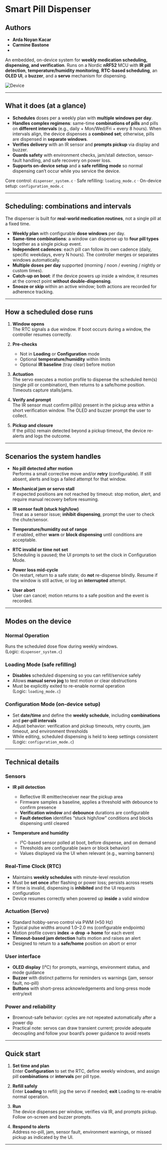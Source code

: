 # Smart Pill Dispenser
## Authors

- **Arda Noyan Kacar**  
- **Carmine Bastone**
- 
An embedded, on-device system for **weekly medication scheduling, dispensing, and verification**. Runs on a Nordic **nRF52** MCU with **IR pill detection**, **temperature/humidity monitoring**, **RTC-based scheduling**, an **OLED UI**, a **buzzer**, and a **servo** mechanism for dispensing.

![Device](./Pill%20Dispenser.jpg)

---

## What it does (at a glance)

- **Schedules** doses per a weekly plan with **multiple windows per day**.
- **Handles complex regimens**: same-time **combinations of pills** and pills on **different intervals** (e.g., daily + Mon/Wed/Fri + every 8 hours). When intervals align, the device dispenses a **combined set**; otherwise, pills are dispensed in **separate windows**.
- **Verifies delivery** with an IR sensor and **prompts pickup** via display and buzzer.
- **Guards safety** with environment checks, jam/stall detection, sensor-fault handling, and safe recovery on power loss.
- **Supports on-device setup** and a **safe refilling mode** so normal dispensing can’t occur while you service the device.

Core control: `dispenser_system.c` · Safe refilling: `loading_mode.c` · On-device setup: `configuration_mode.c`

---

## Scheduling: combinations and intervals

The dispenser is built for **real-world medication routines**, not a single pill at a fixed time.

- **Weekly plan** with configurable **dose windows** per day.
- **Same-time combinations**: a window can dispense up to **four pill types** together as a single pickup event.
- **Independent cadences**: each pill can follow its own cadence (daily, specific weekdays, every N hours). The controller merges or separates windows automatically.
- **Multiple doses per day** supported (morning / noon / evening / nightly or custom times).
- **Catch-up on boot**: if the device powers up inside a window, it resumes at the correct point **without double-dispensing**.
- **Snooze or skip** within an active window; both actions are recorded for adherence tracking.

---

## How a scheduled dose runs

1. **Window opens**  
   The RTC signals a due window. If boot occurs during a window, the controller resumes correctly.

2. **Pre-checks**  
   - Not in **Loading** or **Configuration** mode  
   - Optional **temperature/humidity** within limits  
   - Optional **IR baseline** (tray clear) before motion

3. **Actuation**  
   The servo executes a motion profile to dispense the scheduled item(s) (single pill or combination), then returns to a safe/home position. Timeouts capture stalls/jams.

4. **Verify and prompt**  
   The IR sensor must confirm pill(s) present in the pickup area within a short verification window. The OLED and buzzer prompt the user to collect.

5. **Pickup and closure**  
   If the pill(s) remain detected beyond a pickup timeout, the device re-alerts and logs the outcome.

---

## Scenarios the system handles

- **No pill detected after motion**  
  Performs a small corrective move and/or **retry** (configurable). If still absent, alerts and logs a failed attempt for that window.

- **Mechanical jam or servo stall**  
  If expected positions are not reached by timeout: stop motion, alert, and require manual recovery before resuming.

- **IR sensor fault (stuck high/low)**  
  Treat as a sensor issue; **inhibit dispensing**, prompt the user to check the chute/sensor.

- **Temperature/humidity out of range**  
  If enabled, either **warn** or **block dispensing** until conditions are acceptable.

- **RTC invalid or time not set**  
  Scheduling is paused; the UI prompts to set the clock in Configuration Mode.

- **Power loss mid-cycle**  
  On restart, return to a safe state; do **not** re-dispense blindly. Resume if the window is still active, or log an **interrupted** attempt.

- **User abort**  
  User can cancel; motion returns to a safe position and the event is recorded.

---

## Modes on the device

### Normal Operation
Runs the scheduled dose flow during weekly windows.  
(Logic: `dispenser_system.c`)

### Loading Mode (safe refilling)
- **Disables** scheduled dispensing so you can refill/service safely  
- Allows **manual servo jog** to test motion or clear obstructions  
- Must be explicitly exited to re-enable normal operation  
(Logic: `loading_mode.c`)

### Configuration Mode (on-device setup)
- Set **date/time** and define the **weekly schedule**, including **combinations** and **per-pill intervals**  
- Adjust behavior: verification and pickup timeouts, retry counts, jam timeout, and environment thresholds  
- While editing, scheduled dispensing is held to keep settings consistent  
(Logic: `configuration_mode.c`)

---

## Technical details

### Sensors

- **IR pill detection**  
  - Reflective IR emitter/receiver near the pickup area  
  - Firmware samples a baseline, applies a threshold with debounce to confirm presence  
  - **Verification window** and **debounce** durations are configurable  
  - **Fault detection** identifies “stuck high/low” conditions and blocks dispensing until cleared

- **Temperature and humidity**  
  - I²C-based sensor polled at boot, before dispense, and on demand  
  - Thresholds are configurable (warn or block behavior)  
  - Values displayed via the UI when relevant (e.g., warning banners)

### Real-Time Clock (RTC)

- Maintains **weekly schedules** with minute-level resolution  
- Must be **set once** after flashing or power loss; persists across resets  
- If time is invalid, dispensing is **inhibited** and the UI requests configuration  
- Device resumes correctly when powered up **inside** a valid window

### Actuation (Servo)

- Standard hobby-servo control via PWM (≈50 Hz)  
- Typical pulse widths around 1.0–2.0 ms (configurable endpoints)  
- Motion profile covers **index → drop → home** for each event  
- **Timeout-based jam detection** halts motion and raises an alert  
- Designed to return to a **safe/home** position on abort or error

### User interface

- **OLED display** (I²C) for prompts, warnings, environment status, and mode guidance  
- **Buzzer** with distinct patterns for reminders vs warnings (jam, sensor fault, no-pill)  
- **Buttons** with short-press acknowledgements and long-press mode entry/exit

### Power and reliability

- Brownout-safe behavior: cycles are not repeated automatically after a power dip  
- Practical note: servos can draw transient current; provide adequate decoupling and follow your board’s power guidance to avoid resets

---

## Quick start

1. **Set time and plan**  
   Enter **Configuration** to set the RTC, define weekly windows, and assign pill **combinations** or **intervals** per pill type.

2. **Refill safely**  
   Enter **Loading** to refill; jog the servo if needed; **exit** Loading to re-enable normal operation.

3. **Run**  
   The device dispenses per window, verifies via IR, and prompts pickup. Follow on-screen and buzzer prompts.

4. **Respond to alerts**  
   Address no-pill, jam, sensor fault, environment warnings, or missed pickup as indicated by the UI.

---


